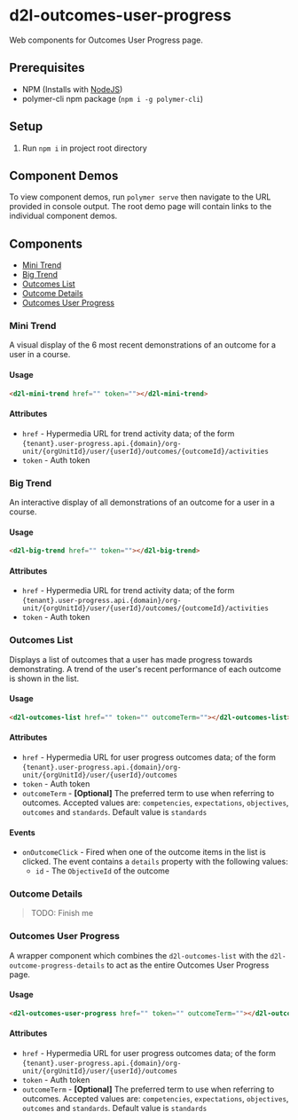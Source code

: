 # d2l-outcomes-user-progress

Web components for Outcomes User Progress page.

## Prerequisites

- NPM (Installs with [NodeJS](https://nodejs.org))
- polymer-cli npm package (`npm i -g polymer-cli`)

## Setup

1. Run `npm i` in project root directory

## Component Demos

To view component demos, run `polymer serve` then navigate to the URL provided in console output. The root demo page will contain links to the individual component demos.

## Components

- [Mini Trend](#mini-trend)
- [Big Trend](#big-trend)
- [Outcomes List](#outcomes-list)
- [Outcome Details](#outcome-details)
- [Outcomes User Progress](#outcomes-user-progress)

### Mini Trend<a name="mini-trend"></a>

A visual display of the 6 most recent demonstrations of an outcome for a user in a course.

#### Usage

```html
<d2l-mini-trend href="" token=""></d2l-mini-trend>
```

#### Attributes

- `href` - Hypermedia URL for trend activity data; of the form `{tenant}.user-progress.api.{domain}/org-unit/{orgUnitId}/user/{userId}/outcomes/{outcomeId}/activities`
- `token` - Auth token

### Big Trend<a name="big-trend"></a>

An interactive display of all demonstrations of an outcome for a user in a course.

#### Usage

```html
<d2l-big-trend href="" token=""></d2l-big-trend>
```

#### Attributes

- `href` - Hypermedia URL for trend activity data; of the form `{tenant}.user-progress.api.{domain}/org-unit/{orgUnitId}/user/{userId}/outcomes/{outcomeId}/activities`
- `token` - Auth token

### Outcomes List<a name="outcomes-list"></a>

Displays a list of outcomes that a user has made progress towards demonstrating. A trend of the user's recent performance of each outcome is shown in the list.

#### Usage

```html
<d2l-outcomes-list href="" token="" outcomeTerm=""></d2l-outcomes-list>
```

#### Attributes

- `href` - Hypermedia URL for user progress outcomes data; of the form `{tenant}.user-progress.api.{domain}/org-unit/{orgUnitId}/user/{userId}/outcomes`
- `token` - Auth token
- `outcomeTerm` - **[Optional]** The preferred term to use when referring to outcomes. Accepted values are: `competencies`, `expectations`, `objectives`, `outcomes` and `standards`. Default value is `standards`

#### Events

- `onOutcomeClick` - Fired when one of the outcome items in the list is clicked. The event contains a `details` property with the following values:
    - `id` - The `ObjectiveId` of the outcome

### Outcome Details<a name="outcome-details"></a>

> TODO: Finish me

### Outcomes User Progress<a name="outcomes-user-progress"></a>

A wrapper component which combines the `d2l-outcomes-list` with the `d2l-outcome-progress-details` to act as the entire Outcomes User Progress page.

#### Usage

```html
<d2l-outcomes-user-progress href="" token="" outcomeTerm=""></d2l-outcomes-user-progress>
```

#### Attributes

- `href` - Hypermedia URL for user progress outcomes data; of the form `{tenant}.user-progress.api.{domain}/org-unit/{orgUnitId}/user/{userId}/outcomes`
- `token` - Auth token
- `outcomeTerm` - **[Optional]** The preferred term to use when referring to outcomes. Accepted values are: `competencies`, `expectations`, `objectives`, `outcomes` and `standards`. Default value is `standards`
